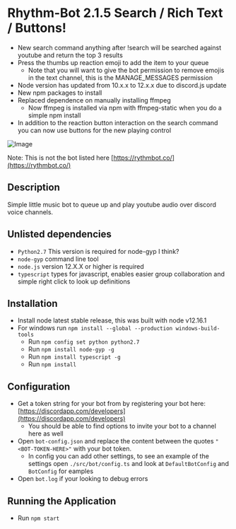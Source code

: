 # Rhythm-Bot 2.1.5 Search / Rich Text / Buttons!

-   New search command anything after !search will be searched against youtube and return the top 3 results
-   Press the thumbs up reaction emoji to add the item to your queue
    -   Note that you will want to give the bot permission to remove emojis in the text channel, this is the MANAGE_MESSAGES permission
-   Node version has updated from 10.x.x to 12.x.x due to discord.js update
-   New npm packages to install
-   Replaced dependence on manually installing ffmpeg
    -   Now ffmpeg is installed via npm with ffmpeg-static when you do a simple npm install
-   In addition to the reaction button interaction on the search command you can now use buttons for the new playing control

![Image](https://imgur.com/B2xLVgU.png)

Note: This is not the bot listed here [https://rythmbot.co/](https://rythmbot.co/)

## Description

Simple little music bot to queue up and play youtube audio over discord voice channels.

## Unlisted dependencies

-   `Python2.7` This version is required for node-gyp I think?
-   `node-gyp` command line tool
-   `node.js` version 12.X.X or higher is required
-   `typescript` types for javascript, enables easier group collaboration and simple right click to look up definitions

## Installation

-   Install node latest stable release, this was built with node v12.16.1
-   For windows run `npm install --global --production windows-build-tools`
    -   Run `npm config set python python2.7`
    -   Run `npm install node-gyp -g`
    -   Run `npm install typescript -g`
    -   Run `npm install`

## Configuration

-   Get a token string for your bot from by registering your bot here: [https://discordapp.com/developers](https://discordapp.com/developers)
    -   You should be able to find options to invite your bot to a channel here as well
-   Open `bot-config.json` and replace the content between the quotes `"<BOT-TOKEN-HERE>"` with your bot token.
    -   In config you can add other settings, to see an example of the settings open `./src/bot/config.ts` and look at `DefaultBotConfig` and `BotConfig` for eamples
-   Open `bot.log` if your looking to debug errors

## Running the Application

-   Run `npm start`
